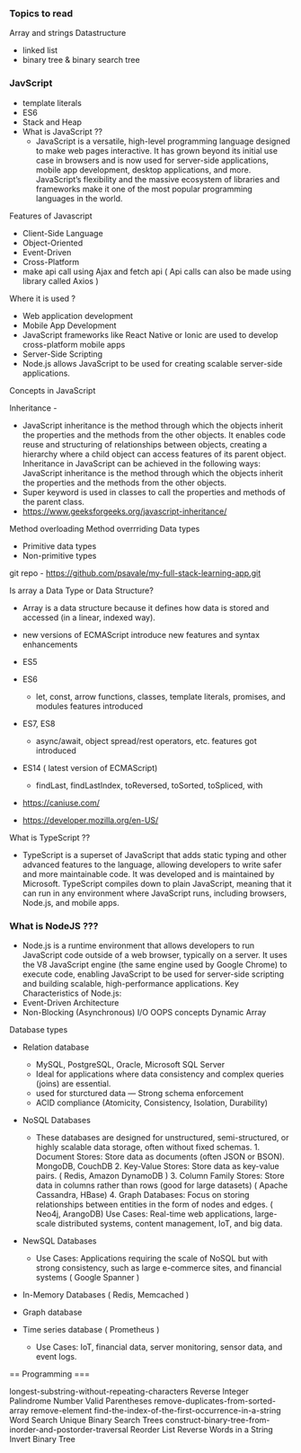 ### Topics to read

Array and strings
Datastructure

- linked list
- binary tree & binary search tree

### JavScript #####

- template literals
- ES6
- Stack and Heap
- What is JavaScript ??
  - JavaScript is a versatile, high-level programming language designed to make web pages interactive. It has grown beyond its initial use case in browsers and is now used for server-side applications, mobile app development, desktop applications, and more. JavaScript’s flexibility and the massive ecosystem of libraries and frameworks make it one of the most popular programming languages in the world.

Features of Javascript

- Client-Side Language
- Object-Oriented
- Event-Driven
- Cross-Platform
- make api call using Ajax and fetch api  ( Api calls can also be made using library called Axios )

Where it is used ?

- Web application development
- Mobile App Development
- JavaScript frameworks like React Native or Ionic are used to develop cross-platform mobile apps
- Server-Side Scripting
- Node.js allows JavaScript to be used for creating scalable server-side applications.

Concepts in JavaScript

Inheritance -

- JavaScript inheritance is the method through which the objects inherit the properties and the methods from the other objects. It enables code reuse and structuring of relationships between objects, creating a hierarchy where a child object can access features of its parent object. Inheritance in JavaScript can be achieved in the following ways:
       JavaScript inheritance is the method through which the objects inherit the properties and the methods from the other objects.
- Super keyword is used in classes to call the properties and methods of the parent class.
- <https://www.geeksforgeeks.org/javascript-inheritance/>

Method overloading
Method overrriding
Data types

- Primitive data types
- Non-primitive types

git repo -
<https://github.com/psavale/my-full-stack-learning-app.git>

Is array a Data Type or Data Structure?

- Array is a data structure because it defines how data is stored and accessed (in a linear, indexed way).

- new versions of ECMAScript introduce new features and syntax enhancements
- ES5
- ES6
  - let, const, arrow functions, classes, template literals, promises, and modules features introduced
- ES7, ES8
  - async/await, object spread/rest operators, etc. features got introduced
- ES14 ( latest version of ECMAScript)
  - findLast,  findLastIndex, toReversed, toSorted, toSpliced, with
- <https://caniuse.com/>
- <https://developer.mozilla.org/en-US/>

What is TypeScript ??

- TypeScript is a superset of JavaScript that adds static typing and other advanced features to the language, allowing developers to write safer and more maintainable code. It was developed and is maintained by Microsoft. TypeScript compiles down to plain JavaScript, meaning that it can run in any environment where JavaScript runs, including browsers, Node.js, and mobile apps.

### What is NodeJS ??? ####

- Node.js is a runtime environment that allows developers to run JavaScript code outside of a web browser, typically on a server. It uses the V8 JavaScript engine (the same engine used by Google Chrome) to execute code, enabling JavaScript to be used for server-side scripting and building scalable, high-performance applications.
Key Characteristics of Node.js:
- Event-Driven Architecture
- Non-Blocking (Asynchronous) I/O
OOPS concepts
 Dynamic Array

Database types  

- Relation database
  - MySQL, PostgreSQL, Oracle, Microsoft SQL Server
  - Ideal for applications where data consistency and complex queries (joins) are essential.
  - used for sturctured data
   — Strong schema enforcement
  - ACID compliance (Atomicity, Consistency, Isolation, Durability)

- NoSQL Databases
  - These databases are designed for unstructured, semi-structured, or highly scalable data storage, often without fixed schemas.
        1. Document Stores: Store data as documents (often JSON or BSON).  MongoDB, CouchDB
        2. Key-Value Stores: Store data as key-value pairs. ( Redis, Amazon DynamoDB )
        3. Column Family Stores: Store data in columns rather than rows (good for large datasets)  ( Apache Cassandra, HBase)
        4. Graph Databases: Focus on storing relationships between entities in the form of nodes and edges. ( Neo4j, ArangoDB)
 Use Cases: Real-time web applications, large-scale distributed systems, content management, IoT, and big data.

- NewSQL Databases
  - Use Cases: Applications requiring the scale of NoSQL but with strong consistency, such as large e-commerce sites, and financial systems ( Google Spanner )
- In-Memory Databases ( Redis, Memcached )
- Graph database  
- Time series database ( Prometheus )
  - Use Cases: IoT, financial data, server monitoring, sensor data, and event logs.

== Programming ===

longest-substring-without-repeating-characters
Reverse Integer
Palindrome Number
Valid Parentheses
remove-duplicates-from-sorted-array
remove-element
find-the-index-of-the-first-occurrence-in-a-string
Word Search
Unique Binary Search Trees
construct-binary-tree-from-inorder-and-postorder-traversal
Reorder List
Reverse Words in a String
Invert Binary Tree
